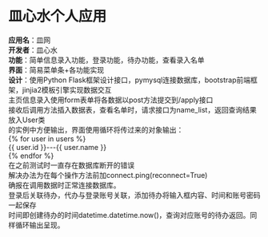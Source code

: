 # 皿心水个人应用
**应用名**：皿网   
**开发者**：皿心水   
**功能**：简单信息录入功能，登录功能，待办功能，查看录入名单    
**界面**：简易菜单条+各功能实现    
**设计**：使用Python Flask框架设计接口，pymysql连接数据库，bootstrap前端框架，jinjia2模板引擎实现数据交互       
主页信息录入使用form表单将各数据以post方法提交到/apply接口   
接收后调用方法插入数据表，查看名单时，请求接口为name_list，返回查询结果放入User类  
的实例中方便输出，界面使用循环将传过来的对象输出：   
{% for user in users %}   
{{ user.id }}---{{ user.name }}   
{% endfor %}    
在之前测试时一直存在数据库断开的错误    
解决办法为在每个操作方法前加connect.ping(reconnect=True)   
确报在调用数据时正常连接数据库。     
登录后关联待办，代办与登录账号关联，添加待办将输入框内容、时间和账号密码一起保存    
时间即创建待办的时间datetime.datetime.now()，查询对应账号的待办返回。同样循环输出呈现。   
